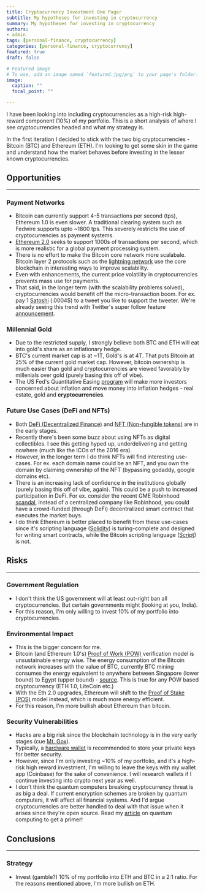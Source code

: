 ```yaml
---
title: Cryptocurrency Investment One Pager
subtitle: My hypotheses for investing in cryptocurrency 
summary: My hypotheses for investing in cryptocurrency
authors:
- admin
tags: [personal-finance, cryptocurrency]
categories: [personal-finance, cryptocurrency]
featured: true
draft: false

# Featured image
# To use, add an image named `featured.jpg/png` to your page's folder. 
image:
  caption: ""
  focal_point: ""

---
```


I have been looking into including cryptocurrencies as a high-risk high-reward component (10%) of my portfolio. This is a short analysis of where I see cryptocurrencies headed and what my strategy is. 

In the first iteration I decided to stick with the two big cryptocurrencies - Bitcoin (BTC) and Ethereum (ETH). I'm looking to get some skin in the game and understand how the market behaves before investing in the lesser known cryptocurrencies. 

## Opportunities
---
### Payment Networks
  - Bitcoin can currently support 4-5 transactions per second (tps), Ethereum 1.0 is even slower. A traditional clearing system such as Fedwire supports upto ~1800 tps. This severely restricts the use of cryptocurrencies as payment systems. 
  - [Ethereum 2.0](https://ethereum.org/en/eth2/) seeks to support 1000s of transactions per second, which is more realistic for a global payment processing system. 
  - There is no effort to make the Bitcoin core network more scalabale. Bitcoin layer 2 protocols such as the [lightning network](https://lightning.network/) use the core blockchain in interesting ways to improve scalability.
   - Even with enhancements, the current price volatility in cryptocurrencies prevents mass use for payments.
  - That said, in the longer term (with the scalability problems solved), cryptocurrencies would benefit off the micro-transaction boom. For ex. pay 1 [Satoshi](https://en.bitcoin.it/wiki/Satoshi_(unit)) (.0004$) to a tweet you like to support the tweeter. We're already seeing this trend with Twitter's super follow feature [announcement](https://www.theverge.com/2021/2/25/22301375/twitter-super-follows-communities-paid-followers).

### Millennial Gold
* Due to the restricted supply, I strongly believe both BTC and ETH will eat into gold's share as an inflationary hedge. 
* BTC's current market cap is at ~1T, Gold's is at 4T. That puts Bitcoin at 25% of the current gold market cap. However, bitcoin ownership is much easier than gold and cryptocurrencies are viewed favorably by millenials over gold (purely basing this off of vibe). 
* The US Fed's Quantitative Easing [program](https://www.cnbc.com/2020/03/15/federal-reserve-cuts-rates-to-zero-and-launches-massive-700-billion-quantitative-easing-program.html) will make more investors concerned about inflation and move money into inflation hedges - real estate, gold and **cryptocurrencies**.   

### Future Use Cases (DeFi and NFTs)
* Both [DeFi (Decentralized Finance)](https://www.coindesk.com/what-is-defi) and [NFT (Non-fungible tokens)](https://en.wikipedia.org/wiki/Non-fungible_token) are in the early stages.
* Recently there's been some buzz about using NFTs as digital collectibles. I see this getting hyped up, underdelivering and getting nowhere (much like the ICOs of the 2016 era). 
* However, in the longer term I do think NFTs will find interesting use-cases. For ex. each domain name could be an NFT, and you own the domain by claiming ownership of the NFT (bypassing godaddy, google domains etc).
* There is an increasing lack of confidence in the institutions globally (purely basing this off of vibe, again). This could be a push to increased participation in DeFi. For ex. consider the recent GME Robinhood [scandal](https://www.cnbc.com/2021/01/28/robinhood-interactive-brokers-restrict-trading-in-gamestop-s.html), instead of a centralized company like Robinhood, you could have a crowd-funded (through DeFi) decentralized smart contract that executes the market buys. 
* I do think Ethereum is better placed to benefit from these use-cases since it's scripting language ([Solidity](https://docs.soliditylang.org/en/v0.8.0/)) is turing-complete and designed for writing smart contracts, while the Bitcoin scripting language ([Script](https://en.bitcoin.it/wiki/Script)) is not. 


## Risks
---

### Government Regulation
* I don't think the US government will at least out-right ban all cryptocurrencies. But certain governments might (looking at you, India). 
* For this reason, I'm only willing to invest 10% of my portfolio into cryptocurrencies.

### Environmental Impact
* This is the bigger concern for me. 
* Bitcoin (and Ethereum 1.0's) [Proof of Work (POW)](https://www.investopedia.com/terms/p/proof-work.asp) verification model is unsustainable energy wise. The energy consumption of the Bitcoin network increases with the value of BTC, currently BTC mining consumes the energy equivalent to anywhere between Singapore (lower bound) to Egypt (upper bound) - [source](https://www.ofnumbers.com/2021/02/14/bitcoin-and-other-pow-coins-are-an-esg-nightmare/?s=09). This is true for any POW based cryptocurrency (ETH 1.0, LiteCoin etc.) 
* With the Eth 2.0 upgrades, Ethereum will shift to the [Proof of Stake (POS)](https://www.investopedia.com/terms/p/proof-stake-pos.asp) model instead, which is much more energy efficient.
* For this reason, I'm more bullish about Ethereum than bitcoin.

### Security Vulnerabilities
* Hacks are a big risk since the blockchain technology is in the very early stages (cue [Mt. Gox](https://www.wired.com/2014/03/bitcoin-exchange/)).
* Typically, a [hardware wallet](https://en.bitcoin.it/wiki/Hardware_wallet#:~:text=A%20hardware%20wallet%20is%20a,of%20the%20device%20in%20plaintext) is recommended to store your private keys for better security.
* However, since I'm only investing ~10% of my portfolio, and it's a high-risk high reward investment, I'm willing to leave the keys with my wallet app (Coinbase) for the sake of convenience. I will research wallets if I continue investing into crypto next year as well.
* I don't think the quantum computers breaking cryptocurrency threat is as big a deal. If current encryption schemes are broken by quantum computers, it will affect all financial systems. And I'd argue cryptocurrencies are better handled to deal with that issue when it arises since they're open source. Read my [article](https://kearanky.com/post/quantum_speedup/) on quantum computing to get a primer!

## Conclusions
---

### Strategy
  * Invest (gamble?) 10% of my portfolio into ETH and BTC in a 2:1
    ratio. For the reasons mentioned above, I'm more bullish on ETH.